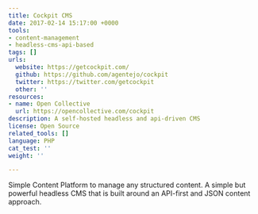 ```yaml
---
title: Cockpit CMS
date: 2017-02-14 15:17:00 +0000
tools:
- content-management
- headless-cms-api-based
tags: []
urls:
  website: https://getcockpit.com/
  github: https://github.com/agentejo/cockpit
  twitter: https://twitter.com/getcockpit
  other: ''
resources:
- name: Open Collective
  url: https://opencollective.com/cockpit
description: A self-hosted headless and api-driven CMS
license: Open Source
related_tools: []
language: PHP
cat_test: ''
weight: ''

---
```

Simple Content Platform to manage any structured content. A simple but powerful headless CMS that is built around an API-first and JSON content approach.
